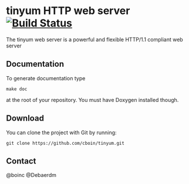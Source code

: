 # tinyum HTTP web server  [![Build Status](https://travis-ci.org/cboin/tinyum.svg?branch=master)](https://travis-ci.org/cboin/tinyum)
The tinyum web server is a powerful and flexible HTTP/1.1 compliant web server

## Documentation
To generate documentation type
```
make doc
```
at the root of your repository. You must have Doxygen installed though.

## Download
You can clone the project with Git by running: 
```
git clone https://github.com/cboin/tinyum.git
```

## Contact
@boinc
@Debaerdm
